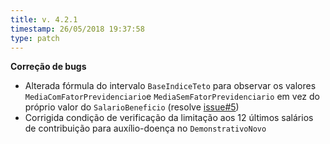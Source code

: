 ```yaml
---
title: v. 4.2.1
timestamp: 26/05/2018 19:37:58
type: patch
---
```


**Correção de bugs**
+ Alterada fórmula do intervalo `BaseIndiceTeto` para observar os valores `MediaComFatorPrevidenciario`e `MediaSemFatorPrevidenciario` em vez do próprio valor do `SalarioBeneficio` (resolve [issue#5](https://github.com/Contadoria/CalculoRMI/issues/5))
+ Corrigida condição de verificação da limitação aos 12 últimos salários de contribuição para auxílio-doença no `DemonstrativoNovo`
